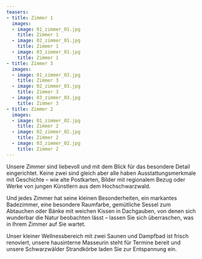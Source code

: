 ```yaml
---
teasers:
- title: Zimmer 1
  images:
  - image: 01_zimmer_01.jpg
    title: Zimmer 1
  - image: 02_zimmer_01.jpg
    title: Zimmer 1
  - image: 03_zimmer_01.jpg
    title: Zimmer 1
- title: Zimmer 3
  images:
  - image: 01_zimmer_03.jpg
    title: Zimmer 3
  - image: 02_zimmer_03.jpg
    title: Zimmer 3
  - image: 03_zimmer_03.jpg
    title: Zimmer 3
- title: Zimmer 2
  images:
  - image: 01_zimmer_02.jpg
    title: Zimmer 2
  - image: 02_zimmer_02.jpg
    title: Zimmer 2
  - image: 03_zimmer_02.jpg
    title: Zimmer 2
---
```


Unsere Zimmer sind liebevoll und mit dem Blick für das besondere Detail eingerichtet. Keine zwei sind gleich aber alle haben Ausstattungsmerkmale mit Geschichte – wie alte Postkarten, Bilder mit regionalem Bezug oder Werke von jungen Künstlern aus dem Hochschwarzwald.

Und jedes Zimmer hat seine kleinen Besonderheiten, ein markantes Badezimmer, eine besondere Raumfarbe, gemütliche Sessel zum Abtauchen oder Bänke mit weichen Kissen in Dachgauben, von denen sich wunderbar die Natur beobachten lässt – lassen Sie sich überraschen, was in Ihrem Zimmer auf Sie wartet.

Unser kleiner Wellnessbereich mit zwei Saunen und Dampfbad ist frisch renoviert, unsere hausinterne Masseurin steht für Termine bereit und unsere Schwarzwälder Strandkörbe laden Sie zur Entspannung ein.
